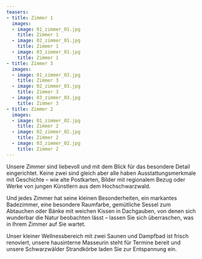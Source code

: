 ```yaml
---
teasers:
- title: Zimmer 1
  images:
  - image: 01_zimmer_01.jpg
    title: Zimmer 1
  - image: 02_zimmer_01.jpg
    title: Zimmer 1
  - image: 03_zimmer_01.jpg
    title: Zimmer 1
- title: Zimmer 3
  images:
  - image: 01_zimmer_03.jpg
    title: Zimmer 3
  - image: 02_zimmer_03.jpg
    title: Zimmer 3
  - image: 03_zimmer_03.jpg
    title: Zimmer 3
- title: Zimmer 2
  images:
  - image: 01_zimmer_02.jpg
    title: Zimmer 2
  - image: 02_zimmer_02.jpg
    title: Zimmer 2
  - image: 03_zimmer_02.jpg
    title: Zimmer 2
---
```


Unsere Zimmer sind liebevoll und mit dem Blick für das besondere Detail eingerichtet. Keine zwei sind gleich aber alle haben Ausstattungsmerkmale mit Geschichte – wie alte Postkarten, Bilder mit regionalem Bezug oder Werke von jungen Künstlern aus dem Hochschwarzwald.

Und jedes Zimmer hat seine kleinen Besonderheiten, ein markantes Badezimmer, eine besondere Raumfarbe, gemütliche Sessel zum Abtauchen oder Bänke mit weichen Kissen in Dachgauben, von denen sich wunderbar die Natur beobachten lässt – lassen Sie sich überraschen, was in Ihrem Zimmer auf Sie wartet.

Unser kleiner Wellnessbereich mit zwei Saunen und Dampfbad ist frisch renoviert, unsere hausinterne Masseurin steht für Termine bereit und unsere Schwarzwälder Strandkörbe laden Sie zur Entspannung ein.
